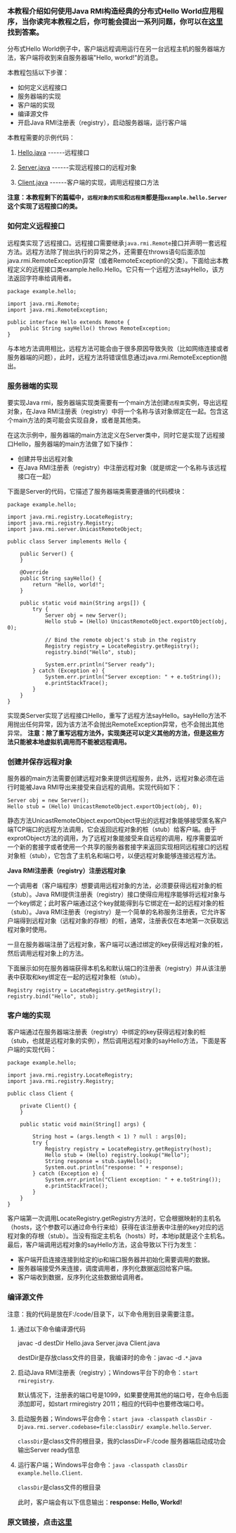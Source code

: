 ### 本教程介绍如何使用Java RMI构造经典的分布式Hello World应用程序，当你读完本教程之后，你可能会提出一系列问题，你可以在[这里](https://docs.oracle.com/javase/8/docs/technotes/guides/rmi/faq.html)找到答案。

分布式Hello World例子中，客户端远程调用运行在另一台远程主机的服务器端方法，客户端将收到来自服务器端"Hello, workd!"的消息。

本教程包括以下步骤：
* 如何定义远程接口
* 服务器端的实现
* 客户端的实现
* 编译源文件
* 开启Java RMI注册表（registry），启动服务器端，运行客户端

本教程需要的示例代码：

1. [Hello.java](https://docs.oracle.com/javase/8/docs/technotes/guides/rmi/hello/Hello.java)   ------远程接口

2. [Server.java](https://docs.oracle.com/javase/8/docs/technotes/guides/rmi/hello/Server.java) ------实现远程接口的远程对象

3. [Client.java](https://docs.oracle.com/javase/8/docs/technotes/guides/rmi/hello/Client.java)  ------客户端的实现，调用远程接口方法

**注意：本教程剩下的篇幅中，`远程对象的实现`和`远程类`都是指`example.hello.Server`这个实现了远程接口的类。**

### 如何定义远程接口
远程类实现了远程接口。远程接口需要继承`java.rmi.Remote`接口并声明一套远程方法。远程方法除了抛出执行的异常之外，还需要在throws语句后面添加java.rmi.RemoteException异常（或者RemoteException的父类）。下面给出本教程定义的远程接口类example.hello.Hello。它只有一个远程方法sayHello，该方法返回字符串给调用者。


    package example.hello;

    import java.rmi.Remote;
    import java.rmi.RemoteException;

    public interface Hello extends Remote {
        public String sayHello() throws RemoteException;
    }

与本地方法调用相比，远程方法可能会由于很多原因导致失败（比如网络连接或者服务器端的问题），此时，远程方法将错误信息通过java.rmi.RemoteException抛出。

### 服务器端的实现
要实现Java rmi，服务器端实现类需要有一个main方法创建`远程类`实例，导出远程对象，在Java RMI注册表（registry）中将一个名称与该对象绑定在一起。包含这个main方法的类可能会实现自身，或者是其他类。

在这次示例中，服务器端的main方法定义在Server类中，同时它是实现了远程接口Hello，服务器端的main方法做了如下操作：
* 创建并导出远程对象
* 在Java RMI注册表（registry）中注册远程对象（就是绑定一个名称与该远程接口在一起）

下面是Server的代码，它描述了服务器端类需要遵循的代码模块：


    package example.hello;

    import java.rmi.registry.LocateRegistry;
    import java.rmi.registry.Registry;
    import java.rmi.server.UnicastRemoteObject;

    public class Server implements Hello {

        public Server() {
        }

        @Override
        public String sayHello() {
            return "Hello, world!";
        }

        public static void main(String args[]) {
            try {
                Server obj = new Server();
                Hello stub = (Hello) UnicastRemoteObject.exportObject(obj, 0);

                // Bind the remote object's stub in the registry
                Registry registry = LocateRegistry.getRegistry();
                registry.bind("Hello", stub);

                System.err.println("Server ready");
            } catch (Exception e) {
                System.err.println("Server exception: " + e.toString());
                e.printStackTrace();
            }
        }
    }

实现类Server实现了远程接口Hello，重写了远程方法sayHello。sayHello方法不用抛出任何异常，因为该方法不会抛出RemoteException异常，也不会抛出其他异常。
**注意：除了重写远程方法外，实现类还可以定义其他的方法，但是这些方法只能被本地虚拟机调用而不能被远程调用。**

### 创建并保存远程对象
服务器的main方法需要创建远程对象来提供远程服务，此外，远程对象必须在运行时能被Java RMI导出来接受来自远程的调用。实现代码如下：

    Server obj = new Server();
    Hello stub = (Hello) UnicastRemoteObject.exportObject(obj, 0);

静态方法UnicastRemoteObject.exportObject导出的远程对象能够接受匿名客户端TCP端口的远程方法调用，它会返回远程对象的桩（stub）给客户端。由于exprotObject方法的调用，为了远程对象能接受来自远程的调用，程序需要监听一个新的套接字或者使用一个共享的服务器套接字来返回实现相同远程接口的远程对象桩（stub），它包含了主机名和端口号，以便远程对象能够连接远程方法。

**Java RMI注册表（registry）注册远程对象**

一个调用者（客户端程序）想要调用远程对象的方法，必须要获得远程对象的桩（stub）。Java RMI提供注册表（registry）接口使得应用程序能够将远程对象与一个key绑定；此时客户端通过这个key就能得到与它绑定在一起的远程对象的桩（stub）。Java RMI注册表（registry）是一个简单的名称服务注册表，它允许客户端得到远程对象（远程对象的存根）的桩，通常，注册表仅在本地第一次获取远程对象时使用。

一旦在服务器端注册了远程对象，客户端可以通过绑定的key获得远程对象的桩，然后调用远程对象上的方法。

下面展示如何在服务器端获得本机名和默认端口的注册表（registry）并从该注册表中获取和key绑定在一起的远程对象桩（stub）。

    Registry registry = LocateRegistry.getRegistry();
    registry.bind("Hello", stub);

### 客户端的实现
客户端通过在服务器端注册表（registry）中绑定的key获得远程对象的桩（stub，也就是远程对象的实例），然后调用远程对象的sayHello方法，下面是客户端的实现代码：


    package example.hello;

    import java.rmi.registry.LocateRegistry;
    import java.rmi.registry.Registry;

    public class Client {

        private Client() {
        }

        public static void main(String[] args) {

            String host = (args.length < 1) ? null : args[0];
            try {
                Registry registry = LocateRegistry.getRegistry(host);
                Hello stub = (Hello) registry.lookup("Hello");
                String response = stub.sayHello();
                System.out.println("response: " + response);
            } catch (Exception e) {
                System.err.println("Client exception: " + e.toString());
                e.printStackTrace();
            }
        }
    }

客户端第一次调用LocateRegistry.getRegistry方法时，它会根据映射的主机名（hosts，这个参数可以通过命令行来给）获得在该注册表中注册的key对应的远程对象的存根（stub）。当没有指定主机名（hosts）时，本地ip就是这个主机名。最后，客户端调用远程对象的sayHello方法，这会导致以下行为发生：
* 客户端开启连接连接到给定的ip和端口服务器并初始化需要调用的数据。
* 服务器端接受外来连接，调度调用者，序列化数据返回给客户端。
* 客户端收到数据，反序列化这些数据给调用者。

### 编译源文件
注意：我的代码是放在F:/code/目录下，以下命令用到目录需要注意。
1. 通过以下命令编译源代码

    javac -d destDir Hello.java Server.java Client.java

    destDir是存放class文件的目录，我编译时的命令：javac -d .`*`.java

2. 启动Java RMI注册表（registry）；Windows平台下的命令：`start rmiregistry`.

    默认情况下，注册表的端口号是1099，如果要使用其他的端口号，在命令后面添加即可，如start rmiregistry 2011；相应的代码中也要修改端口号。

3. 启动服务器；Windows平台命令：`start java -classpath classDir -Djava.rmi.server.codebase=file:classDir/ example.hello.Server`.

    `classDir`是class文件的根目录，我的classDir=F:/code
    服务器端启动成功会输出Server ready信息

4. 运行客户端；Windows平台命令：`java -classpath classDir example.hello.Client`.

    `classDir`是class文件的根目录

    此时，客户端会有以下信息输出：**response: Hello, Workd!**

### 原文链接，点击[这里](https://docs.oracle.com/javase/8/docs/technotes/guides/rmi/hello/hello-world.html)
